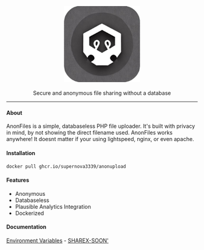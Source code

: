 <p align="center">
  <img width="auto" height="200" src="/favicon.png"><br><br>
  Secure and anonymous file sharing without a database
</p>

--- 

#### About

AnonFiles is a simple, databaseless PHP file uploader. It's built with privacy in mind, by not showing the direct filename used. 
    AnonFiles works anywhere! It doesnt matter if your using lightspeed, nginx, or even apache.

#### Installation

```
docker pull ghcr.io/supernova3339/anonupload
```

#### Features

- Anonymous
- Databaseless
- Plausible Analytics Integration
- Dockerized

#### Documentation
[Environment Variables](blob/main/env.md) - [SHAREX-SOON'](#)
